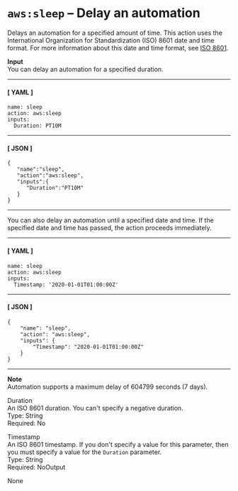 # `aws:sleep` – Delay an automation<a name="automation-action-sleep"></a>

Delays an automation for a specified amount of time\. This action uses the International Organization for Standardization \(ISO\) 8601 date and time format\. For more information about this date and time format, see [ISO 8601](https://www.iso.org/iso-8601-date-and-time-format.html)\.

**Input**  
You can delay an automation for a specified duration\. 

------
#### [ YAML ]

```
name: sleep
action: aws:sleep
inputs:
  Duration: PT10M
```

------
#### [ JSON ]

```
{
   "name":"sleep",
   "action":"aws:sleep",
   "inputs":{
      "Duration":"PT10M"
   }
}
```

------

You can also delay an automation until a specified date and time\. If the specified date and time has passed, the action proceeds immediately\. 

------
#### [ YAML ]

```
name: sleep
action: aws:sleep
inputs:
  Timestamp: '2020-01-01T01:00:00Z'
```

------
#### [ JSON ]

```
{
    "name": "sleep",
    "action": "aws:sleep",
    "inputs": {
        "Timestamp": "2020-01-01T01:00:00Z"
    }
}
```

------

**Note**  
Automation supports a maximum delay of 604799 seconds \(7 days\)\.

Duration  
An ISO 8601 duration\. You can't specify a negative duration\.   
Type: String  
Required: No

Timestamp  
An ISO 8601 timestamp\. If you don't specify a value for this parameter, then you must specify a value for the `Duration` parameter\.   
Type: String  
Required: NoOutput

None  
